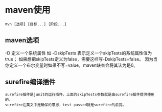 # maven使用

	mvn [选项] [目标...] [阶段...]

## maven选项

-D
	定义一个系统属性
	如 -DskipTests 表示定义一个skipTests的系统属性值为true；
	如果想把skipTests定义为false，需要这样写-DskipTests=false。
	因为当你定义一个布尔变量时如果不写=value，maven缺省会将其认为是0。


## surefire编译插件
	surefire插件是junit的运行插件。上面的skipTests参数就是由surefire插件提供使用的。
	surefire在英文中是确保的意思，test passed就是surefire的前提。




